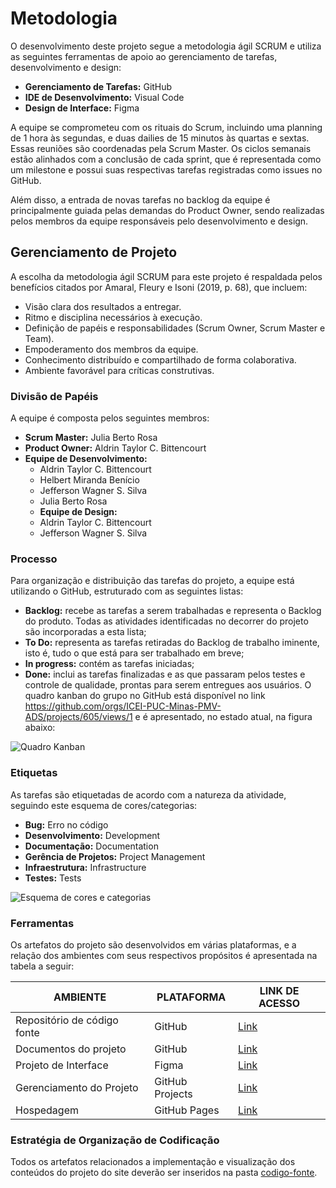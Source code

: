 # Metodologia

O desenvolvimento deste projeto segue a metodologia ágil SCRUM e utiliza as seguintes ferramentas de apoio ao gerenciamento de tarefas, desenvolvimento e design:

- **Gerenciamento de Tarefas:** GitHub
- **IDE de Desenvolvimento:** Visual Code
- **Design de Interface:** Figma

A equipe se comprometeu com os rituais do Scrum, incluindo uma planning de 1 hora às segundas, e duas dailies de 15 minutos às quartas e sextas. Essas reuniões são coordenadas pela Scrum Master. Os ciclos semanais estão alinhados com a conclusão de cada sprint, que é representada como um milestone e possui suas respectivas tarefas registradas como issues no GitHub.

Além disso, a entrada de novas tarefas no backlog da equipe é principalmente guiada pelas demandas do Product Owner, sendo realizadas pelos membros da equipe responsáveis pelo desenvolvimento e design.

## Gerenciamento de Projeto

A escolha da metodologia ágil SCRUM para este projeto é respaldada pelos benefícios citados por Amaral, Fleury e Isoni (2019, p. 68), que incluem:

- Visão clara dos resultados a entregar.
- Ritmo e disciplina necessários à execução.
- Definição de papéis e responsabilidades (Scrum Owner, Scrum Master e Team).
- Empoderamento dos membros da equipe.
- Conhecimento distribuído e compartilhado de forma colaborativa.
- Ambiente favorável para críticas construtivas.

### Divisão de Papéis

A equipe é composta pelos seguintes membros:

- **Scrum Master:** Julia Berto Rosa
- **Product Owner:** Aldrin Taylor C. Bittencourt 
- **Equipe de Desenvolvimento:** 
  - Aldrin Taylor C. Bittencourt 
  - Helbert Miranda Benício 
  - Jefferson Wagner S. Silva 
  - Julia Berto Rosa 
  - **Equipe de Design:** 
  - Aldrin Taylor C. Bittencourt
  - Jefferson Wagner S. Silva


### Processo

Para organização e distribuição das tarefas do projeto, a equipe está utilizando o GitHub, estruturado com as seguintes listas:
- **Backlog:** recebe as tarefas a serem trabalhadas e representa o Backlog do produto. Todas as atividades identificadas no decorrer do projeto são incorporadas a esta lista;
- **To Do:** representa as tarefas retiradas do Backlog de trabalho iminente, isto é, tudo o que está para ser trabalhado em breve;
- **In progress:** contém as tarefas iniciadas;
- **Done:** inclui as tarefas finalizadas e as que passaram pelos testes e controle de qualidade, prontas para serem entregues aos usuários.
O quadro kanban do grupo no GitHub está disponível no link https://github.com/orgs/ICEI-PUC-Minas-PMV-ADS/projects/605/views/1 e é apresentado, no estado atual, na figura abaixo:

![Quadro Kanban](https://github.com/ICEI-PUC-Minas-PMV-ADS/pmv-ads-2023-2-e1-proj-web-t10-organizador-de-eventos/blob/a94a2cd11887a7c2d6c9d4b3649dc0f062ec05fb/documentos/img/quadro%20kanban.png)


### Etiquetas

As tarefas são etiquetadas de acordo com a natureza da atividade, seguindo este esquema de cores/categorias:

- **Bug:** Erro no código
- **Desenvolvimento:** Development
- **Documentação:** Documentation
- **Gerência de Projetos:** Project Management
- **Infraestrutura:** Infrastructure
- **Testes:** Tests

![Esquema de cores e categorias](https://user-images.githubusercontent.com/100447878/164068979-9eed46e1-9b44-461e-ab88-c2388e6767a1.png)

### Ferramentas

Os artefatos do projeto são desenvolvidos em várias plataformas, e a relação dos ambientes com seus respectivos propósitos é apresentada na tabela a seguir:

| AMBIENTE                   | PLATAFORMA             | LINK DE ACESSO |
|----------------------------|------------------------|----------------|
| Repositório de código fonte | GitHub                 | [Link](https://github.com/ICEI-PUC-Minas-PMV-ADS/pmv-ads-2023-2-e1-proj-web-t10-organizador-de-eventos/tree/a94a2cd11887a7c2d6c9d4b3649dc0f062ec05fb/codigo-fonte) |
| Documentos do projeto       | GitHub                 | [Link](https://github.com/ICEI-PUC-Minas-PMV-ADS/pmv-ads-2023-2-e1-proj-web-t10-organizador-de-eventos/tree/a94a2cd11887a7c2d6c9d4b3649dc0f062ec05fb/documentos) |
| Projeto de Interface        | Figma                  | [Link](https://www.figma.com/proto/N7dQZTuAfA3d2btwVk9fWb/Organizador-de-Eventos-Sociais?node-id=0-5522&scaling=scale-down&page-id=0%3A1&starting-point-node-id=0%3A4736&t=MUb9PFjYXlFn0gLG-1) |
| Gerenciamento do Projeto    | GitHub Projects        | [Link](https://github.com/orgs/ICEI-PUC-Minas-PMV-ADS/projects/605) |
| Hospedagem                  | GitHub Pages           | [Link](http://....) |

### Estratégia de Organização de Codificação 

Todos os artefatos relacionados a implementação e visualização dos conteúdos do projeto do site deverão ser inseridos na pasta [codigo-fonte](https://github.com/ICEI-PUC-Minas-PMV-ADS/pmv-ads-2023-2-e1-proj-web-t10-organizador-de-eventos/tree/main/codigo-fonte).

